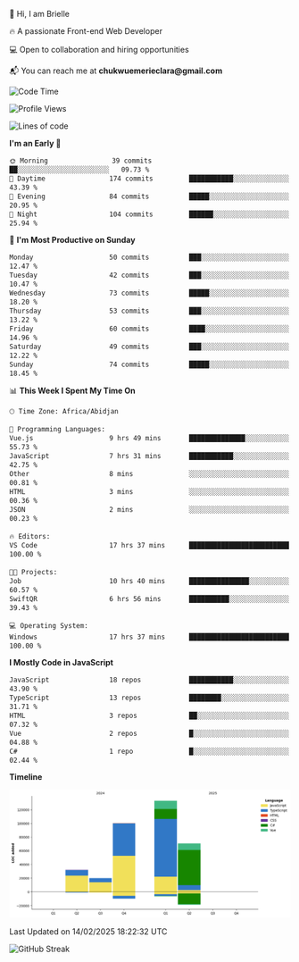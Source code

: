 <div align="left">
  <p>👋 Hi, I am Brielle</p>
  <p>🔥 A passionate Front-end Web Developer</p>
  <p>💻 Open to collaboration and hiring opportunities</p>
  <p>📬 You can reach me at <strong>chukwuemerieclara@gmail.com</strong></p>
</div>


 
 <!--START_SECTION:waka-->
![Code Time](http://img.shields.io/badge/Code%20Time-482%20hrs%204%20mins-blue)

![Profile Views](http://img.shields.io/badge/Profile%20Views-0-blue)

![Lines of code](https://img.shields.io/badge/From%20Hello%20World%20I%27ve%20Written-292.0%20thousand%20lines%20of%20code-blue)

**I'm an Early 🐤** 

```text
🌞 Morning                39 commits          ██░░░░░░░░░░░░░░░░░░░░░░░   09.73 % 
🌆 Daytime                174 commits         ███████████░░░░░░░░░░░░░░   43.39 % 
🌃 Evening                84 commits          █████░░░░░░░░░░░░░░░░░░░░   20.95 % 
🌙 Night                  104 commits         ██████░░░░░░░░░░░░░░░░░░░   25.94 % 
```
📅 **I'm Most Productive on Sunday** 

```text
Monday                   50 commits          ███░░░░░░░░░░░░░░░░░░░░░░   12.47 % 
Tuesday                  42 commits          ███░░░░░░░░░░░░░░░░░░░░░░   10.47 % 
Wednesday                73 commits          █████░░░░░░░░░░░░░░░░░░░░   18.20 % 
Thursday                 53 commits          ███░░░░░░░░░░░░░░░░░░░░░░   13.22 % 
Friday                   60 commits          ████░░░░░░░░░░░░░░░░░░░░░   14.96 % 
Saturday                 49 commits          ███░░░░░░░░░░░░░░░░░░░░░░   12.22 % 
Sunday                   74 commits          █████░░░░░░░░░░░░░░░░░░░░   18.45 % 
```


📊 **This Week I Spent My Time On** 

```text
🕑︎ Time Zone: Africa/Abidjan

💬 Programming Languages: 
Vue.js                   9 hrs 49 mins       ██████████████░░░░░░░░░░░   55.73 % 
JavaScript               7 hrs 31 mins       ███████████░░░░░░░░░░░░░░   42.75 % 
Other                    8 mins              ░░░░░░░░░░░░░░░░░░░░░░░░░   00.81 % 
HTML                     3 mins              ░░░░░░░░░░░░░░░░░░░░░░░░░   00.36 % 
JSON                     2 mins              ░░░░░░░░░░░░░░░░░░░░░░░░░   00.23 % 

🔥 Editors: 
VS Code                  17 hrs 37 mins      █████████████████████████   100.00 % 

🐱‍💻 Projects: 
Job                      10 hrs 40 mins      ███████████████░░░░░░░░░░   60.57 % 
SwiftQR                  6 hrs 56 mins       ██████████░░░░░░░░░░░░░░░   39.43 % 

💻 Operating System: 
Windows                  17 hrs 37 mins      █████████████████████████   100.00 % 
```

**I Mostly Code in JavaScript** 

```text
JavaScript               18 repos            ███████████░░░░░░░░░░░░░░   43.90 % 
TypeScript               13 repos            ████████░░░░░░░░░░░░░░░░░   31.71 % 
HTML                     3 repos             ██░░░░░░░░░░░░░░░░░░░░░░░   07.32 % 
Vue                      2 repos             █░░░░░░░░░░░░░░░░░░░░░░░░   04.88 % 
C#                       1 repo              █░░░░░░░░░░░░░░░░░░░░░░░░   02.44 % 
```



**Timeline**

![Lines of Code chart](https://raw.githubusercontent.com/Brielle28/Brielle28/main/assets/bar_graph.png)


 Last Updated on 14/02/2025 18:22:32 UTC
<!--END_SECTION:waka-->

![GitHub Streak](https://github-readme-streak-stats.herokuapp.com/?user=Brielle28)



